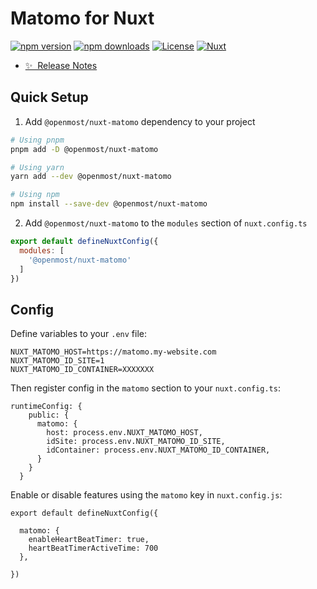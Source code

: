 <!--
Get your module up and running quickly.

Find and replace all on all files (CMD+SHIFT+F):
- Name: My Module
- Package name: my-module
- Description: My new Nuxt module
-->

# Matomo for Nuxt

[![npm version][npm-version-src]][npm-version-href]
[![npm downloads][npm-downloads-src]][npm-downloads-href]
[![License][license-src]][license-href]
[![Nuxt][nuxt-src]][nuxt-href]

- [✨ &nbsp;Release Notes](/CHANGELOG.md)

<!-- - [🏀 Online playground](https://stackblitz.com/github/openmost/nuxt-matomo?file=playground%2Fapp.vue) -->
<!-- - [📖 &nbsp;Documentation](https://example.com) -->

## Quick Setup

1. Add `@openmost/nuxt-matomo` dependency to your project

```bash
# Using pnpm
pnpm add -D @openmost/nuxt-matomo

# Using yarn
yarn add --dev @openmost/nuxt-matomo

# Using npm
npm install --save-dev @openmost/nuxt-matomo
```

2. Add `@openmost/nuxt-matomo` to the `modules` section of `nuxt.config.ts`

```js
export default defineNuxtConfig({
  modules: [
    '@openmost/nuxt-matomo'
  ]
})
```

## Config

Define variables to your `.env` file:
```
NUXT_MATOMO_HOST=https://matomo.my-website.com
NUXT_MATOMO_ID_SITE=1
NUXT_MATOMO_ID_CONTAINER=XXXXXXX
```

Then register config in the `matomo` section to your `nuxt.config.ts`:
```
runtimeConfig: {
    public: {
      matomo: {
        host: process.env.NUXT_MATOMO_HOST,
        idSite: process.env.NUXT_MATOMO_ID_SITE,
        idContainer: process.env.NUXT_MATOMO_ID_CONTAINER,
      }
    }
  }
```

Enable or disable features using the `matomo` key in `nuxt.config.js`:
```
export default defineNuxtConfig({

  matomo: {
    enableHeartBeatTimer: true,
    heartBeatTimerActiveTime: 700
  },
  
})
```

<!-- Badges -->

[npm-version-src]: https://img.shields.io/npm/v/@openmost/nuxt-matomo/latest.svg?style=flat&colorA=18181B&colorB=28CF8D

[npm-version-href]: https://npmjs.com/package/@openmost/nuxt-matomo

[npm-downloads-src]: https://img.shields.io/npm/dm/@openmost/nuxt-matomo.svg?style=flat&colorA=18181B&colorB=28CF8D

[npm-downloads-href]: https://npmjs.com/package/@openmost/nuxt-matomo

[license-src]: https://img.shields.io/npm/l/@openmost/nuxt-matomo.svg?style=flat&colorA=18181B&colorB=28CF8D

[license-href]: https://npmjs.com/package/@openmost/nuxt-matomo

[nuxt-src]: https://img.shields.io/badge/Nuxt-18181B?logo=nuxt.js

[nuxt-href]: https://nuxt.com
